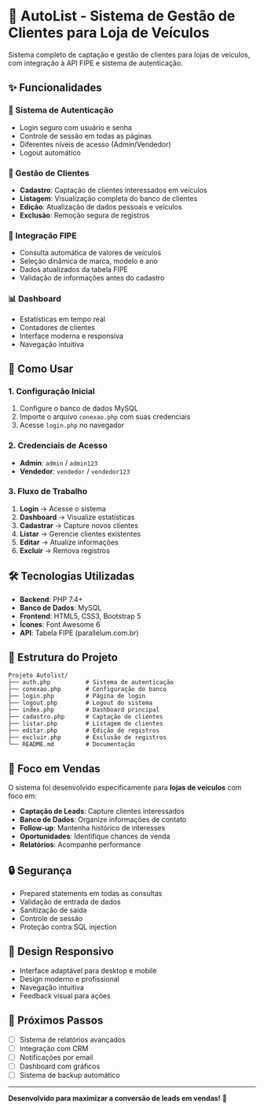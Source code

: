 # 🚗 AutoList - Sistema de Gestão de Clientes para Loja de Veículos

Sistema completo de captação e gestão de clientes para lojas de veículos, com integração à API FIPE e sistema de autenticação.

## ✨ Funcionalidades

### 🔐 Sistema de Autenticação
- Login seguro com usuário e senha
- Controle de sessão em todas as páginas
- Diferentes níveis de acesso (Admin/Vendedor)
- Logout automático

### 👥 Gestão de Clientes
- **Cadastro**: Captação de clientes interessados em veículos
- **Listagem**: Visualização completa do banco de clientes
- **Edição**: Atualização de dados pessoais e veículos
- **Exclusão**: Remoção segura de registros

### 🚙 Integração FIPE
- Consulta automática de valores de veículos
- Seleção dinâmica de marca, modelo e ano
- Dados atualizados da tabela FIPE
- Validação de informações antes do cadastro

### 📊 Dashboard
- Estatísticas em tempo real
- Contadores de clientes
- Interface moderna e responsiva
- Navegação intuitiva

## 🚀 Como Usar

### 1. Configuração Inicial
1. Configure o banco de dados MySQL
2. Importe o arquivo `conexao.php` com suas credenciais
3. Acesse `login.php` no navegador

### 2. Credenciais de Acesso
- **Admin**: `admin` / `admin123`
- **Vendedor**: `vendedor` / `vendedor123`

### 3. Fluxo de Trabalho
1. **Login** → Acesse o sistema
2. **Dashboard** → Visualize estatísticas
3. **Cadastrar** → Capture novos clientes
4. **Listar** → Gerencie clientes existentes
5. **Editar** → Atualize informações
6. **Excluir** → Remova registros

## 🛠️ Tecnologias Utilizadas

- **Backend**: PHP 7.4+
- **Banco de Dados**: MySQL
- **Frontend**: HTML5, CSS3, Bootstrap 5
- **Ícones**: Font Awesome 6
- **API**: Tabela FIPE (parallelum.com.br)

## 📁 Estrutura do Projeto

```
Projeto Autolist/
├── auth.php          # Sistema de autenticação
├── conexao.php       # Configuração do banco
├── login.php         # Página de login
├── logout.php        # Logout do sistema
├── index.php         # Dashboard principal
├── cadastro.php      # Captação de clientes
├── listar.php        # Listagem de clientes
├── editar.php        # Edição de registros
├── excluir.php       # Exclusão de registros
└── README.md         # Documentação
```

## 🎯 Foco em Vendas

O sistema foi desenvolvido especificamente para **lojas de veículos** com foco em:

- **Captação de Leads**: Capture clientes interessados
- **Banco de Dados**: Organize informações de contato
- **Follow-up**: Mantenha histórico de interesses
- **Oportunidades**: Identifique chances de venda
- **Relatórios**: Acompanhe performance

## 🔒 Segurança

- Prepared statements em todas as consultas
- Validação de entrada de dados
- Sanitização de saída
- Controle de sessão
- Proteção contra SQL injection

## 📱 Design Responsivo

- Interface adaptável para desktop e mobile
- Design moderno e profissional
- Navegação intuitiva
- Feedback visual para ações

## 🚀 Próximos Passos

- [ ] Sistema de relatórios avançados
- [ ] Integração com CRM
- [ ] Notificações por email
- [ ] Dashboard com gráficos
- [ ] Sistema de backup automático

---

**Desenvolvido para maximizar a conversão de leads em vendas!** 🎯

